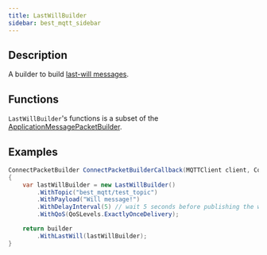 ```yaml
---
title: LastWillBuilder
sidebar: best_mqtt_sidebar
---
```


## Description

A builder to build [last-will messages](../../getting_started/last_will.html).

## Functions

`LastWillBuilder`'s functions is a subset of the [ApplicationMessagePacketBuilder](ApplicationMessagePacketBuilder.html).

## Examples

```csharp
ConnectPacketBuilder ConnectPacketBuilderCallback(MQTTClient client, ConnectPacketBuilder builder)
{
    var lastWillBuilder = new LastWillBuilder()
        .WithTopic("best_mqtt/test_topic")
        .WithPayload("Will message!")
        .WithDelayInterval(5) // wait 5 seconds before publishing the will message
        .WithQoS(QoSLevels.ExactlyOnceDelivery);

    return builder
        .WithLastWill(lastWillBuilder);
}
```